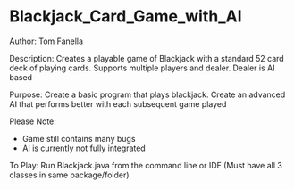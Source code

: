 Blackjack_Card_Game_with_AI
===========================

Author:
Tom Fanella

Description:
Creates a playable game of Blackjack with a standard 52 card deck of playing cards.
Supports multiple players and dealer. Dealer is AI based

Purpose:
Create a basic program that plays blackjack. Create an advanced AI that performs better with
each subsequent game played

Please Note:
- Game still contains many bugs
- AI is currently not fully integrated

To Play:
Run Blackjack.java from the command line or IDE (Must have all 3 classes in same package/folder)